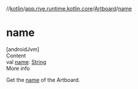 //[kotlin](../../../index.md)/[app.rive.runtime.kotlin.core](../index.md)/[Artboard](index.md)/[name](name.md)



# name  
[androidJvm]  
Content  
val [name](name.md): [String](https://kotlinlang.org/api/latest/jvm/stdlib/kotlin/-string/index.html)  
More info  


Get the [name](name.md) of the Artboard.

  



